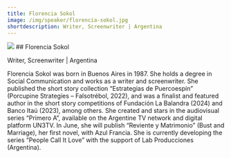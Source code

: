 ```yaml
---
title: Florencia Sokol 
image: /img/speaker/florencia-sokol.jpg
shortdescription: Writer, Screenwriter | Argentina
---
```

<img src="/img/speaker/florencia-sokol.jpg">
## Florencia Sokol  

Writer, Screenwriter | Argentina

Florencia Sokol was born in Buenos Aires in 1987. She holds a degree in Social Communication and works as a writer and screenwriter. She published the short story collection “Estrategias de Puercoespín” (Porcupine Strategies – Falsotrébol, 2022), and was a finalist and featured author in the short story competitions of Fundación La Balandra (2024) and Banco Itaú (2023), among others. She created and stars in the audiovisual series “Primero A”, available on the Argentine TV network and digital platform UN3TV. In June, she will publish “Reviente y Matrimonio” (Bust and Marriage), her first novel, with Azul Francia. She is currently developing the series “People Call It Love” with the support of Lab Producciones (Argentina).